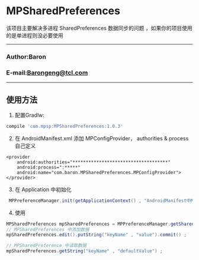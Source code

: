 MPSharedPreferences
===========================
该项目主要解决多进程 SharedPreferences 数据同步的问题 ，如果你的项目使用的是单进程则没必要使用

****
### Author:Baron
### E-mail:Barongeng@tcl.com
****

## 使用方法

1. 配置Gradlw:
```gradle
compile 'com.mpsp:MPSharedPreferences:1.0.3'
```

2. 在 AndroidManifest.xml 添加 MPConfigProvider， authorities & process 自己定义
```
<provider
    android:authorities="************************************"
    android:process=":*****"
    android:name="com.baron.MPSharedPreferences.MPConfigProvider">
</provider>
```

3. 在 Application 中初始化

``` java
 MPPreferenceManager.init(getApplicationContext() , "AndroidManifest中MPConfigProvider的authorities");
```

4. 使用
``` java
MPSharedPreferences mpSharedPreferences = MPPreferenceManager.getSharedPreferences("spName" , Context.MODE_PRIVATE ) ;
// MPSharedPreferences 中添加数据
mpSharedPreferences.edit().putString("keyName" , "value").commit() ;

// MPSharedPreference 中读取数据
mpSharedPreferences.getString("keyName" , "defaultValue") ;

